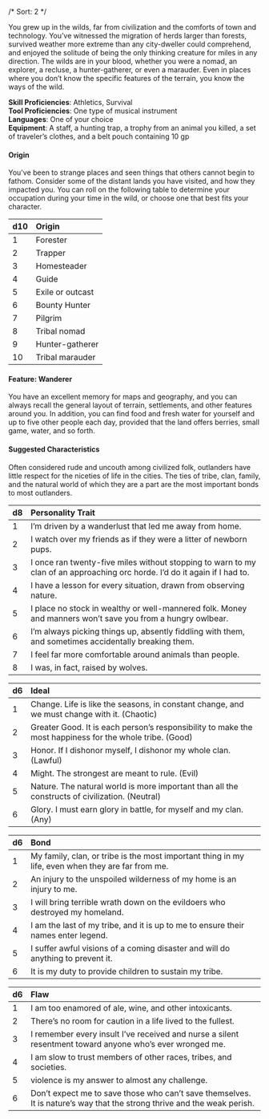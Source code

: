 /* 
Sort: 2 
*/

You grew up in the wilds, far from civilization and the comforts of town and technology. You’ve witnessed the migration of herds larger than forests, survived weather more extreme than any city-dweller could comprehend, and enjoyed the solitude of being the only thinking creature for miles in any direction. The wilds are in your blood, whether you were a nomad, an explorer, a recluse, a hunter-gatherer, or even a marauder. Even in places where you don’t know the specific features of the terrain, you know the ways of the wild.

**Skill Proficiencies**: Athletics, Survival  
**Tool Proficiencies**: One type of musical instrument  
**Languages**: One of your choice  
**Equipment**: A staff, a hunting trap, a trophy from an animal you killed, a set of traveler’s clothes, and a belt pouch containing 10 gp

#### Origin

You've been to strange places and seen things that others cannot begin to fathom. Consider some of the distant lands you have visited, and how they impacted you. You can roll on the following table to determine your occupation during your time in the wild, or choose one that best fits your character.

| **d10** | **Origin**       |
|:--------|:-----------------|
| 1       | Forester         |
| 2       | Trapper          |
| 3       | Homesteader      |
| 4       | Guide            |
| 5       | Exile or outcast |
| 6       | Bounty Hunter    |
| 7       | Pilgrim          |
| 8       | Tribal nomad     |
| 9       | Hunter-gatherer  |
| 10      | Tribal marauder  |

#### Feature: Wanderer

You have an excellent memory for maps and geography, and you can always recall the general layout of terrain, settlements, and other features around you. In addition, you can find food and fresh water for yourself and up to five other people each day, provided that the land offers berries, small game, water, and so forth.

#### Suggested Characteristics

Often considered rude and uncouth among civilized folk, outlanders have little respect for the niceties of life in the cities. The ties of tribe, clan, family, and the natural world of which they are a part are the most important bonds to most outlanders.

| **d8** | **Personality Trait**                                                                                                      |
|:-------|:---------------------------------------------------------------------------------------------------------------------------|
| 1      | I’m driven by a wanderlust that led me away from home.                                                                     |
| 2      | I watch over my friends as if they were a litter of newborn pups.                                                          |
| 3      | I once ran twenty-five miles without stopping to warn to my clan of an approaching orc horde. I’d do it again if I had to. |
| 4      | I have a lesson for every situation, drawn from observing nature.                                                          |
| 5      | I place no stock in wealthy or well-mannered folk. Money and manners won’t save you from a hungry owlbear.                 |
| 6      | I’m always picking things up, absently fiddling with them, and sometimes accidentally breaking them.                       |
| 7      | I feel far more comfortable around animals than people.                                                                    |
| 8      | I was, in fact, raised by wolves.                                                                                          |

| **d6** | **Ideal**                                                                                               |
|:-------|:--------------------------------------------------------------------------------------------------------|
| 1      | Change. Life is like the seasons, in constant change, and we must change with it. (Chaotic)             |
| 2      | Greater Good. It is each person’s responsibility to make the most happiness for the whole tribe. (Good) |
| 3      | Honor. If I dishonor myself, I dishonor my whole clan. (Lawful)                                         |
| 4      | Might. The strongest are meant to rule. (Evil)                                                          |
| 5      | Nature. The natural world is more important than all the constructs of civilization. (Neutral)          |
| 6      | Glory. I must earn glory in battle, for myself and my clan. (Any)                                       |

| **d6** | **Bond**                                                                                          |
|:-------|:--------------------------------------------------------------------------------------------------|
| 1      | My family, clan, or tribe is the most important thing in my life, even when they are far from me. |
| 2      | An injury to the unspoiled wilderness of my home is an injury to me.                              |
| 3      | I will bring terrible wrath down on the evildoers who destroyed my homeland.                      |
| 4      | I am the last of my tribe, and it is up to me to ensure their names enter legend.                 |
| 5      | I suffer awful visions of a coming disaster and will do anything to prevent it.                   |
| 6      | It is my duty to provide children to sustain my tribe.                                            |

| **d6** | **Flaw**                                                                                                                |
|:-------|:------------------------------------------------------------------------------------------------------------------------|
| 1      | I am too enamored of ale, wine, and other intoxicants.                                                                  |
| 2      | There’s no room for caution in a life lived to the fullest.                                                             |
| 3      | I remember every insult I’ve received and nurse a silent resentment toward anyone who’s ever wronged me.                |
| 4      | I am slow to trust members of other races, tribes, and societies.                                                       |
| 5      | violence is my answer to almost any challenge.                                                                          |
| 6      | Don’t expect me to save those who can’t save themselves. It is nature’s way that the strong thrive and the weak perish. |

